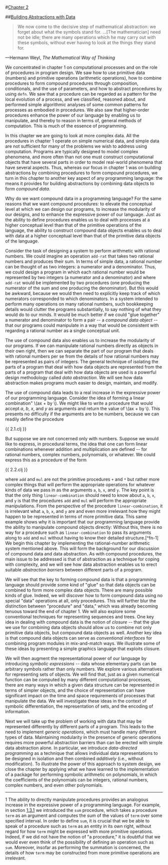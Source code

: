 #[Chapter 2](contents.html#chap_2)

##[Building Abstractions with Data](contents.html#chap_2)

> We now come to the decisive step of mathematical abstraction: we forget about
what the symbols stand for. ...[The mathematician] need not be idle; there
are many operations which he may carry out with these symbols, without ever
having to look at the things they stand for.

&mdash;Hermann Weyl, _The Mathematical Way of Thinking_

We concentrated in chapter 1 on computational processes and on the role of
procedures in program design. We saw how to use primitive data (numbers) and
primitive operations (arithmetic operations), how to combine procedures to
form compound procedures through composition, conditionals, and the use of
parameters, and how to abstract procedures by using `defn`. We saw that a
procedure can be regarded as a pattern for the local evolution of a process,
and we classified, reasoned about, and performed simple algorithmic analyses
of some common patterns for processes as embodied in procedures. We also saw
that higher-order procedures enhance the power of our language by enabling us
to manipulate, and thereby to reason in terms of, general methods of
computation. This is much of the essence of programming.

In this chapter we are going to look at more complex data. All the procedures
in chapter 1 operate on simple numerical data, and simple data are not
sufficient for many of the problems we wish to address using computation.
Programs are typically designed to model complex phenomena, and more often
than not one must construct computational objects that have several parts in
order to model real-world phenomena that have several aspects. Thus, whereas
our focus in chapter 1 was on building abstractions by combining procedures to
form compound procedures, we turn in this chapter to another key aspect of any
programming language: the means it provides for building abstractions by
combining data objects to form _compound data_.

Why do we want compound data in a programming language? For the same reasons
that we want compound procedures: to elevate the conceptual level at which we
can design our programs, to increase the modularity of our designs, and to
enhance the expressive power of our language. Just as the ability to define
procedures enables us to deal with processes at a higher conceptual level than
that of the primitive operations of the language, the ability to construct
compound data objects enables us to deal with data at a higher conceptual
level than that of the primitive data objects of the language.

Consider the task of designing a system to perform arithmetic with rational
numbers. We could imagine an operation `add-rat` that takes two rational
numbers and produces their sum. In terms of simple data, a rational number can
be thought of as two integers: a numerator and a denominator. Thus, we could
design a program in which each rational number would be represented by two
integers (a numerator and a denominator) and where `add-rat` would be
implemented by two procedures (one producing the numerator of the sum and one
producing the denominator). But this would be awkward, because we would then
need to explicitly keep track of which numerators corresponded to which
denominators. In a system intended to perform many operations on many rational
numbers, such bookkeeping details would clutter the programs substantially, to
say nothing of what they would do to our minds. It would be much better if we
could "glue together" a numerator and denominator to form a pair -- a
_compound data object_ \-- that our programs could manipulate in a way that
would be consistent with regarding a rational number as a single conceptual
unit.

The use of compound data also enables us to increase the modularity of our
programs. If we can manipulate rational numbers directly as objects in their
own right, then we can separate the part of our program that deals with
rational numbers per se from the details of how rational numbers may be
represented as pairs of integers. The general technique of isolating the parts
of a program that deal with how data objects are represented from the parts of
a program that deal with how data objects are used is a powerful design
methodology called _data abstraction_. We will see how data abstraction makes
programs much easier to design, maintain, and modify.

The use of compound data leads to a real increase in the expressive power of
our programming language. Consider the idea of forming a linear
combination" \\(ax + by \\). We might like to write a procedure that would
accept _a_, _b_, _x_, and _y_ as arguments and return the value of 
\\(ax + by \\). This presents no difficulty if the arguments are to be numbers,
because we can readily define the procedure

{{ 2.1.clj }}

But suppose we are not concerned only with numbers. Suppose we would like to
express, in procedural terms, the idea that one can form linear combinations
whenever addition and multiplication are defined -- for rational numbers,
complex numbers, polynomials, or whatever. We could express this as a
procedure of the form

{{ 2.2.clj }}

where `add` and `mul` are not the primitive procedures `+` and `*` but rather
more complex things that will perform the appropriate operations for whatever
kinds of data we pass in as the arguments `a`, `b`, `x`, and `y`. The key
point is that the only thing `linear-combination` should need to know about
`a`, `b`, `x`, and `y` is that the procedures `add` and `mul` will perform the
appropriate manipulations. From the perspective of the procedure 
`linear-combination`, it is irrelevant what `a`, `b`, `x`, and `y` are and even more
irrelevant how they might happen to be represented in terms of more primitive
data. This same example shows why it is important that our programming
language provide the ability to manipulate compound objects directly: Without
this, there is no way for a procedure such as `linear-combination` to pass its
arguments along to `add` and `mul` without having to know their detailed
structure.[^fn-1] We begin this chapter by implementing the rational-number
arithmetic system mentioned above. This will form the background for our
discussion of compound data and data abstraction. As with compound procedures,
the main issue to be addressed is that of abstraction as a technique for
coping with complexity, and we will see how data abstraction enables us to
erect suitable _abstraction barriers_ between different parts of a program.

We will see that the key to forming compound data is that a programming
language should provide some kind of "glue" so that data objects can be
combined to form more complex data objects. There are many possible kinds of
glue. Indeed, we will discover how to form compound data using no special
"data" operations at all, only procedures. This will further blur the
distinction between "procedure" and "data," which was already becoming
tenuous toward the end of chapter 1\. We will also explore some conventional
techniques for representing sequences and trees. One key idea in dealing with
compound data is the notion of _closure_ \-- that the glue we use for
combining data objects should allow us to combine not only primitive data
objects, but compound data objects as well. Another key idea is that compound
data objects can serve as _conventional interfaces_ for combining program
modules in mix-and-match ways. We illustrate some of these ideas by presenting
a simple graphics language that exploits closure.

We will then augment the representational power of our language by introducing
_symbolic expressions_ \-- data whose elementary parts can be arbitrary
symbols rather than only numbers. We explore various alternatives for
representing sets of objects. We will find that, just as a given numerical
function can be computed by many different computational processes, there are
many ways in which a given data structure can be represented in terms of
simpler objects, and the choice of representation can have significant impact
on the time and space requirements of processes that manipulate the data. We
will investigate these ideas in the context of symbolic differentiation, the
representation of sets, and the encoding of information.

Next we will take up the problem of working with data that may be represented
differently by different parts of a program. This leads to the need to
implement _generic operations_, which must handle many different types of
data. Maintaining modularity in the presence of generic operations requires
more powerful abstraction barriers than can be erected with simple data
abstraction alone. In particular, we introduce _data-directed programming_ as
a technique that allows individual data representations to be designed in
isolation and then combined _additively_ (i.e., without modification). To
illustrate the power of this approach to system design, we close the chapter
by applying what we have learned to the implementation of a package for
performing symbolic arithmetic on polynomials, in which the coefficients of
the polynomials can be integers, rational numbers, complex numbers, and even
other polynomials.

* * *

1 The ability to directly manipulate procedures provides an analogous increase
in the expressive power of a programming language. For example, in section
[1.3.1](12.html#sec_1.3.1) we introduced the `sum` procedure, which
takes a procedure `term` as an argument and computes the sum of the values of
`term` over some specified interval. In order to define `sum`, it is crucial
that we be able to speak of a procedure such as `term` as an entity in its own
right, without regard for how `term` might be expressed with more primitive
operations. Indeed, if we did not have the notion of "a procedure," it is
doubtful that we would ever even think of the possibility of defining an
operation such as `sum`. Moreover, insofar as performing the summation is
concerned, the details of how `term` may be constructed from more primitive
operations are irrelevant.
